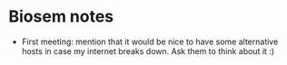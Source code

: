 # Biosem notes

* First meeting: mention that it would be nice to have some alternative hosts in case my internet breaks down. Ask them to think about it :)